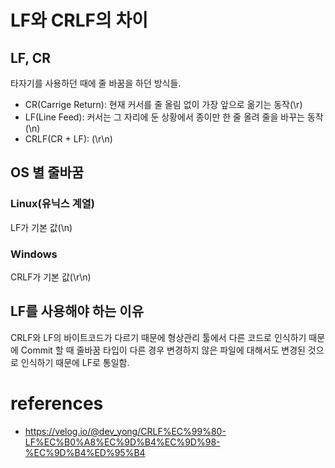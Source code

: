# LF와 CRLF의 차이
## LF, CR
타자기를 사용하던 때에 줄 바꿈을 하던 방식들.

- CR(Carrige Return): 현재 커서를 줄 올림 없이 가장 앞으로 옮기는 동작(\r)
- LF(Line Feed): 커서는 그 자리에 둔 상황에서 종이만 한 줄 올려 줄을 바꾸는 동작(\n)
- CRLF(CR + LF): (\r\n)

## OS 별 줄바꿈
### Linux(유닉스 계열)
LF가 기본 값(\n)
### Windows
CRLF가 기본 값(\r\n)

## LF를 사용해야 하는 이유
CRLF와 LF의 바이트코드가 다르기 때문에 형상관리 툴에서 다른 코드로 인식하기 때문에 Commit 할 때 줄바꿈 타입이 다른 경우 변경하지 않은 파일에 대해서도 변경된 것으로 인식하기 때문에 LF로 통일함.

# references
- https://velog.io/@dev_yong/CRLF%EC%99%80-LF%EC%B0%A8%EC%9D%B4%EC%9D%98-%EC%9D%B4%ED%95%B4

